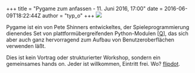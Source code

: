 +++
title = "Pygame zum anfassen - 11. Juni 2016, 17:00"
date = 2016-06-09T18:22:44Z
author = "typ_o"
+++
![](https://flipdot.org/blog/uploads/pygame.serendipityThumb.png)  
  
Pygame ist ein von Pete Shinners entwickeltes, der Spieleprogrammierung
dienendes Set von plattformübergreifenden Python-Modulen
\[[Q](https://de.wikipedia.org/wiki/Pygame)\], das sich aber auch ganz
hervorragend zum Aufbau von Benutzeroberflächen verwenden läßt.  
  
Dies ist kein Vortrag oder strukturierter Workshop, sondern ein
gemeinsames hands on. Jeder ist willkommen, Eintritt frei. Wo?
[flipdot](http://flipdot.org/wiki/Kontakt).
